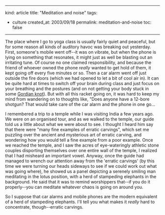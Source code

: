 -----
kind: article
title: "Meditation and noise"
tags:
- culture
created_at: 2003/09/18
permalink: meditation-and-noise
toc: false
-----

<p>The place where I go to yoga class is usually fairly quiet and peaceful, but for some reason all kinds of auditory havoc was breaking out yesterday. First, someone's mobile went off--it was on vibrate, but when the phone is lying on something that resonates, it might just as well be blasting out an irritating tune. Of course no one claimed responsibility, and because the friend of whoever owned the phone <em>really</em> wanted to get hold of them, it kept going off every five minutes or so. Then a car alarm went off just outside the fire doors (which we had opened to let a bit of cool air in). It can be quite hard at times to switch off your brain during class and just focus on your breathing and the postures (and on not getting your body stuck in some <a href="http://www.gordiansolutions.com/TheKnot.htm">Gordian knot</a>). But with all this racket going on, it was hard to keep my mind from wandering on to thoughts like, "Does anyone have a 12-bore shotgun? That would take care of the car alarm and the phone in one go...</p>

<p>I remembered a trip to a temple while I was visiting India a few years ago. We were on an organised tour, and as we walked to the temple, our guide told us a little about what we were about to see. I thought I heard him say that there were "many fine examples of erratic carvings", which set me puzzling over the ancient and mysterious art of erratic carving, and wondering how you would tell a fine example from a poor example. Once we reached the temple, and I saw the acres of eye-wateringly athletic stone couples disporting themselves over one entire wall of the temple, I realized that I had misheard an important vowel. Anyway, once the guide had managed to wrench our attention away from the 'erratic carvings' (by this time we were turning our heads sideways to see if we could work out what was going where), he showed us a panel depicting a serenely smiling man meditating in the lotus position, with a herd of stampeding elephants in the background. He said that it was to remind worshippers that--if you do it properly--you can meditate whatever chaos is going on around you.</p>

<p>So I suppose that car alarms and mobile phones are the modern equivalent of a herd of stampeding elephants. I'll tell you what makes it <em>really</em> hard to concentrate, though--erratic  carvings.</p>


